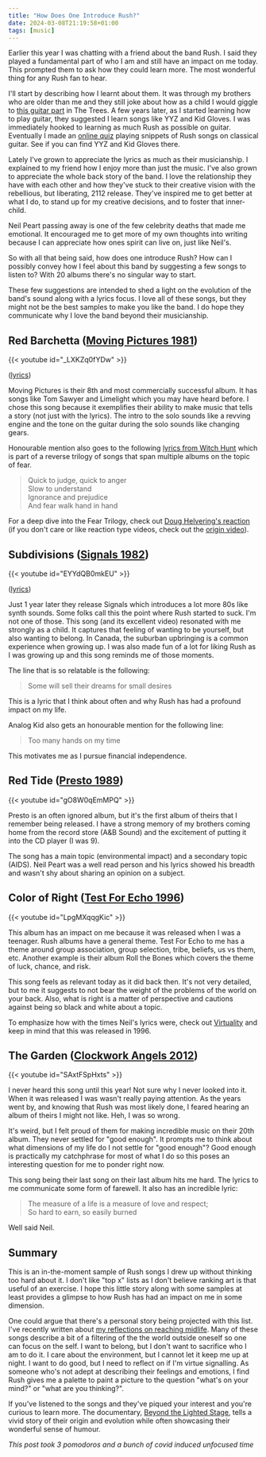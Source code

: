 ```yaml
---
title: "How Does One Introduce Rush?"
date: 2024-03-08T21:19:58+01:00
tags: [music]
---
```

Earlier this year I was chatting with a friend about the band Rush. I said they
played a fundamental part of who I am and still have an impact on me today.
This prompted them to ask how they could learn more. The most wonderful thing
for any Rush fan to hear.

I'll start by describing how I learnt about them. It was through my brothers
who are older than me and they still joke about how as a child I would giggle
to [this guitar part][trees-snippet] in The Trees. A few years later, as I
started learning how to play guitar, they suggested I learn songs like YYZ and
Kid Gloves. I was immediately hooked to learning as much Rush as possible on
guitar. Eventually I made an [online quiz][rush-quiz] playing snippets of Rush
songs on classical guitar. See if you can find YYZ and Kid Gloves there.

[rush-quiz]: https://home.scottmuc.com/rushquiz/
[trees-snippet]: https://youtu.be/JnC88xBPkkc?feature=shared&t=224

Lately I've grown to appreciate the lyrics as much as their musicianship. I
explained to my friend how I enjoy more than just the music. I've also grown to
appreciate the whole back story of the band. I love the relationship they have
with each other and how they've stuck to their creative vision with the
rebellious, but liberating, 2112 release. They've inspired me to get better at
what I do, to stand up for my creative decisions, and to foster that
inner-child. 

Neil Peart passing away is one of the few celebrity deaths that made me
emotional. It encouraged me to get more of my own thoughts into writing because
I can appreciate how ones spirit can live on, just like Neil's.

So with all that being said, how does one introduce Rush? How can I possibly
convey how I feel about this band by suggesting a few songs to listen to? With
20 albums there's no singular way to start.

These few suggestions are intended to shed a light on the evolution of the
band's sound along with a lyrics focus. I love all of these songs, but they
might not be the best samples to make you like the band. I do hope they
communicate why I love the band beyond their musicianship.

## Red Barchetta ([Moving Pictures 1981][moving-pictures-wiki])

{{< youtube id="_LXKZq0fYDw" >}}

([lyrics][red-barchetta-lyrics])

[red-barchetta-video]: https://www.youtube.com/watch?v=_LXKZq0fYDw
[red-barchetta-lyrics]: https://genius.com/Rush-red-barchetta-lyrics
[moving-pictures-wiki]: https://en.wikipedia.org/wiki/Moving_Pictures_(Rush_album)

Moving Pictures is their 8th and most commercially successful album. It has
songs like Tom Sawyer and Limelight which you may have heard before. I chose
this song because it exemplifies their ability to make music that tells a story
(not just with the lyrics). The intro to the solo sounds like a revving engine
and the tone on the guitar during the solo sounds like changing gears.

Honourable mention also goes to the following [lyrics from Witch Hunt][witch-hunt-lyrics]
which is part of a reverse trilogy of songs that span multiple albums on the topic of fear.

> Quick to judge, quick to anger  
> Slow to understand  
> Ignorance and prejudice  
> And fear walk hand in hand  

For a deep dive into the Fear Trilogy, check out [Doug Helvering's reaction][fear-trilogy-analysis]
(if you don't care or like reaction type videos, check out the [origin video][fear-trilogy-live]).

[witch-hunt-lyrics]: https://genius.com/Rush-witch-hunt-part-iii-of-fear-lyrics
[fear-trilogy-analysis]: https://www.youtube.com/watch?v=1Q2A7g5iJvE
[fear-trilogy-live]: https://www.youtube.com/watch?v=gs1GfbPUKDs

## Subdivisions ([Signals 1982][signals-wiki])

{{< youtube id="EYYdQB0mkEU" >}}

([lyrics][subdivisions-lyrics])

[subdivisions-video]: https://www.youtube.com/watch?v=EYYdQB0mkEU
[subdivisions-lyrics]: https://genius.com/Rush-subdivisions-lyrics
[signals-wiki]: https://en.wikipedia.org/wiki/Signals_(Rush_album)

Just 1 year later they release Signals which introduces a lot more 80s like
synth sounds. Some folks call this the point where Rush started to suck. I'm
not one of those. This song (and its excellent video) resonated with me
strongly as a child. It captures that feeling of wanting to be yourself, but
also wanting to belong. In Canada, the suburban upbringing is a common
experience when growing up. I was also made fun of a lot for liking Rush as I
was growing up and this song reminds me of those moments.

The line that is so relatable is the following:

> Some will sell their dreams for small desires

This is a lyric that I think about often and why Rush has had a profound impact
on my life.

Analog Kid also gets an honourable mention for the following line:

> Too many hands on my time

This motivates me as I pursue financial independence.

## Red Tide ([Presto 1989][presto-wiki])

{{< youtube id="gO8W0qEmMPQ" >}}

[red-tide-video]: https://www.youtube.com/watch?v=gO8W0qEmMPQ
[red-tide-lyrics]: https://genius.com/18926595
[presto-wiki]: https://en.wikipedia.org/wiki/Presto_(album)

Presto is an often ignored album, but it's the first album of theirs that I
remember being released. I have a strong memory of my brothers coming home from
the record store (A&B Sound) and the excitement of putting it into the CD
player (I was 9).

The song has a main topic (environmental impact) and a secondary topic (AIDS).
Neil Peart was a well read person and his lyrics showed his breadth and wasn't
shy about sharing an opinion on a subject.

## Color of Right ([Test For Echo 1996][test-for-echo-wiki])

{{< youtube id="LpgMXqqgKic" >}}

[color-of-right-video]: https://www.youtube.com/watch?v=LpgMXqqgKic
[color-of-right-lyrics]: https://genius.com/Rush-the-color-of-right-lyrics
[test-for-echo-wiki]: https://en.wikipedia.org/wiki/Test_for_Echo
[roll-the-bones-wiki]: https://en.wikipedia.org/wiki/Roll_the_Bones
[virtuality-lyrics]: https://genius.com/Rush-virtuality-lyrics

This album has an impact on me because it was released when I was a teenager.
Rush albums have a general theme. Test For Echo to me has a theme around group
association, group selection, tribe, beliefs, us vs them, etc. Another example
is their album Roll the Bones which covers the theme of luck, chance, and risk.

This song feels as relevant today as it did back then. It's not very detailed,
but to me it suggests to not bear the weight of the problems of the world on
your back. Also, what is right is a matter of perspective and cautions against
being so black and white about a topic.

To emphasize how with the times Neil's lyrics were, check out
[Virtuality][virtuality-lyrics] and keep in mind that this was released in
1996.

## The Garden ([Clockwork Angels 2012][clockwork-angels-wiki])

{{< youtube id="SAxtFSpHxts" >}}

[the-garden-video]: https://www.youtube.com/watch?v=SAxtFSpHxts
[the-garden-lyrics]: https://genius.com/Rush-the-garden-lyrics
[clockwork-angels-wiki]: https://en.wikipedia.org/wiki/Clockwork_Angels

I never heard this song until this year! Not sure why I never looked into it.
When it was released I was wasn't really paying attention. As the years went
by, and knowing that Rush was most likely done, I feared hearing an album of
theirs I might not like. Heh, I was so wrong.

It's weird, but I felt proud of them for making incredible music on their 20th
album. They never settled for "good enough". It prompts me to think about what
dimensions of my life do I not settle for "good enough"? Good enough is
practically my catchphrase for most of what I do so this poses an interesting
question for me to ponder right now.

This song being their last song on their last album hits me hard. The lyrics to
me communicate some form of farewell. It also has an incredible lyric:

> The measure of a life is a measure of love and respect;  
> So hard to earn, so easily burned  

Well said Neil. 

## Summary

This is an in-the-moment sample of Rush songs I drew up without thinking too
hard about it. I don't like "top x" lists as I don't believe ranking art is
that useful of an exercise. I hope this little story along with some samples at
least provides a glimpse to how Rush has had an impact on me in some dimension. 

One could argue that there's a personal story being projected with this list.
I've recently written about [my reflections on reaching midlife][midlife-post].
Many of these songs describe a bit of a filtering of the the world outside
oneself so one can focus on the self. I want to belong, but I don't want to
sacrifice who I am to do it. I care about the environment, but I cannot let it
keep me up at night. I want to do good, but I need to reflect on if I'm virtue
signalling. As someone who's not adept at describing their feelings and
emotions, I find Rush gives me a palette to paint a picture to the
question "what's on your mind?" or "what are you thinking?".

If you've listened to the songs and they've piqued your interest and you're
curious to learn more. The documentary, [Beyond the Lighted Stage][rush-docu],
tells a vivid story of their origin and evolution while often showcasing their
wonderful sense of humour.

[midlife-post]: /blog/a-fresh-start-in-midlife/
[rush-docu]: https://www.imdb.com/title/tt1545103/

*This post took 3 pomodoros and a bunch of covid induced unfocused time*

